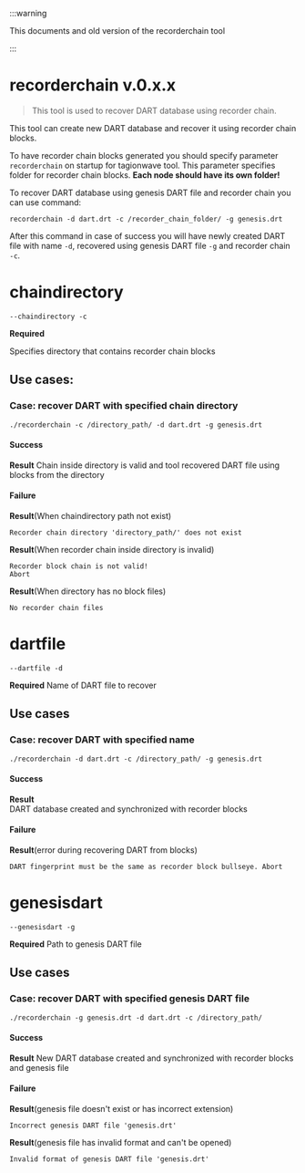 :::warning

This documents and old version of the recorderchain tool

:::


# recorderchain v.0.x.x
> This tool is used to recover DART database using recorder chain.

This tool can create new DART database and recover it using recorder chain blocks.

To have recorder chain blocks generated you should specify parameter `recorderchain` on startup for tagionwave tool. This parameter specifies folder for recorder chain blocks.
  **Each node should have its own folder!**

To recover DART database using genesis DART file and recorder chain you can use command:
```
recorderchain -d dart.drt -c /recorder_chain_folder/ -g genesis.drt
```
After this command in case of success you will have newly created DART file with name `-d`, recovered using genesis DART file `-g` and recorder chain `-c`.

# chaindirectory
```
--chaindirectory -c
```
**Required**

Specifies directory that contains recorder chain blocks

## Use cases:
### Case: recover DART with specified chain directory
```
./recorderchain -c /directory_path/ -d dart.drt -g genesis.drt
```
#### Success
**Result**
Chain inside directory is valid and tool recovered DART file using blocks from the directory

#### Failure
**Result**(When chaindirectory path not exist)  
```
Recorder chain directory 'directory_path/' does not exist
```

**Result**(When recorder chain inside directory is invalid)  
```
Recorder block chain is not valid!
Abort
```

**Result**(When directory has no block files)  
```
No recorder chain files
```

# dartfile
```
--dartfile -d
```
**Required** 
Name of DART file to recover

## Use cases
### Case: recover DART with specified name
```
./recorderchain -d dart.drt -c /directory_path/ -g genesis.drt
```
#### Success
**Result**  
DART database created and synchronized with recorder blocks

#### Failure
**Result**(error during recovering DART from blocks)  
```
DART fingerprint must be the same as recorder block bullseye. Abort
```


# genesisdart
```
--genesisdart -g
```
**Required** 
Path to genesis DART file

## Use cases
### Case: recover DART with specified genesis DART file
```
./recorderchain -g genesis.drt -d dart.drt -c /directory_path/
```
#### Success
**Result**
New DART database created and synchronized with recorder blocks and genesis file

#### Failure
**Result**(genesis file doesn't exist or has incorrect extension)
```
Incorrect genesis DART file 'genesis.drt'
```

**Result**(genesis file has invalid format and can't be opened)
```
Invalid format of genesis DART file 'genesis.drt'
```

